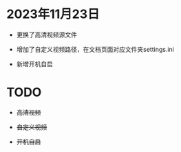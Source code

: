 # 2023年11月23日

- 更换了高清视频源文件

- 增加了自定义视频路径，在文档页面对应文件夹settings.ini

- 新增开机自启



# TODO

- ~~高清视频~~

- ~~自定义视频~~

- ~~开机自启~~


